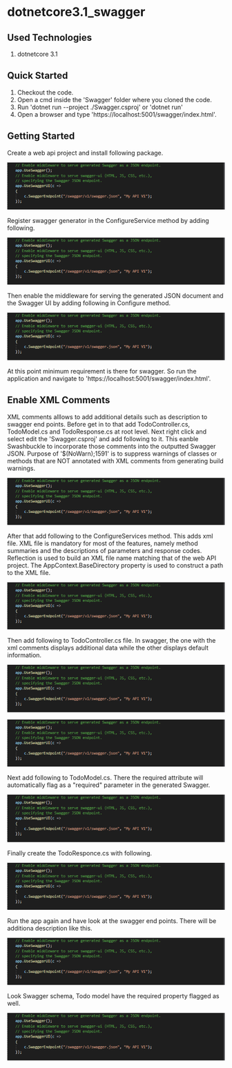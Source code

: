# dotnetcore3.1_swagger

## Used Technologies

1. dotnetcore 3.1

## Quick Started

1. Checkout the code.
2. Open a cmd inside the 'Swagger' folder where you cloned the code.
3. Run 'dotnet run --project ./Swagger.csproj' or 'dotnet run'
4. Open a browser and type 'https://localhost:5001/swagger/index.html'.

## Getting Started

Create a web api project and install following package.

![swashbuckle-package](./images/Configure-initial.PNG)

Register swagger generator in the ConfigureService method by adding following.

![swashbuckle-package](./images/Configure-initial.PNG)

Then enable the middleware for serving the generated JSON document and the Swagger UI by adding following in Configure method.

![swashbuckle-package](./images/Configure-initial.PNG)

At this point minimum requirement is there for swagger. So run the application and navigate to 'https://localhost:5001/swagger/index.html'.

## Enable XML Comments

XML comments alllows to add additional details such as description to swagger end points.
Before get in to that add TodoController.cs, TodoModel.cs and TodoResponse.cs at root level.
Next right click and select edit the 'Swagger.csproj' and add following to it. This eanble Swashbuckle to incorporate those comments into the outputted Swagger JSON.
Purpose of '<NoWarn>$(NoWarn);1591</NoWarn>' is to suppress warnings of classes or methods that are NOT annotated with XML comments from generating build warnings.

![swashbuckle-package](./images/Configure-initial.PNG)

After that add following to the ConfigureServices method. This adds xml file. XML file is mandatory for most of the features, namely method summaries and the descriptions of parameters and response codes. Reflection is used to build an XML file name matching that of the web API project. The AppContext.BaseDirectory property is used to construct a path to the XML file. 

![swashbuckle-package](./images/Configure-initial.PNG)

Then add following to TodoController.cs file. In swagger, the one with the xml comments displays additional data while the other displays default information.

![swashbuckle-package](./images/Configure-initial.PNG)

![swashbuckle-package](./images/Configure-initial.PNG)

Next add following to TodoModel.cs. There the required attribute will automatically flag as a "required" parameter in the generated Swagger.

![swashbuckle-package](./images/Configure-initial.PNG)

Finally create the TodoResponce.cs with following.

![swashbuckle-package](./images/Configure-initial.PNG)

Run the app again and have look at the swagger end points. There will be additiona description like this.

![swashbuckle-package](./images/Configure-initial.PNG)

Look Swagger schema, Todo model have the required property flagged as well.

![swashbuckle-package](./images/Configure-initial.PNG)
